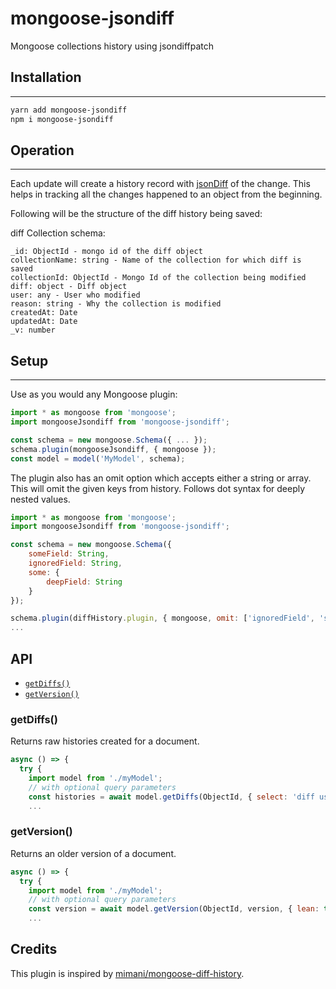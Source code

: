 mongoose-jsondiff
=============

Mongoose collections history using jsondiffpatch
## Installation
---------------
``` sh
yarn add mongoose-jsondiff
npm i mongoose-jsondiff
```

## Operation
---------------
Each update will create a history record with [jsonDiff](https://github.com/benjamine/jsondiffpatch) of the change. This helps in tracking all the changes happened to an object from the beginning.

Following will be the structure of the diff history being saved:


diff Collection schema:

```
_id: ObjectId - mongo id of the diff object
collectionName: string - Name of the collection for which diff is saved
collectionId: ObjectId - Mongo Id of the collection being modified
diff: object - Diff object
user: any - User who modified
reason: string - Why the collection is modified
createdAt: Date
updatedAt: Date
_v: number
```

## Setup
---------------
Use as you would any Mongoose plugin:

```js
import * as mongoose from 'mongoose';
import mongooseJsondiff from 'mongoose-jsondiff';

const schema = new mongoose.Schema({ ... });
schema.plugin(mongooseJsondiff, { mongoose });
const model = model('MyModel', schema);
```

The plugin also has an omit option which accepts either a string or array. This will omit the given
keys from history. Follows dot syntax for deeply nested values.

```js
import * as mongoose from 'mongoose';
import mongooseJsondiff from 'mongoose-jsondiff';

const schema = new mongoose.Schema({
    someField: String,
    ignoredField: String,
    some: {
        deepField: String
    }
});

schema.plugin(diffHistory.plugin, { mongoose, omit: ['ignoredField', 'some.deepField'] });
...
```

## API
* [`getDiffs()`](#getDiffs)
* [`getVersion()`](#getVersion)

### getDiffs()
Returns raw histories created for a document.


```js
async () => {
  try {
    import model from './myModel';
    // with optional query parameters
    const histories = await model.getDiffs(ObjectId, { select: 'diff user' });
    ...
```

### getVersion()
Returns an older version of a document.
```js
async () => {
  try {
    import model from './myModel';
    // with optional query parameters
    const version = await model.getVersion(ObjectId, version, { lean: true });
    ...
```

## Credits
This plugin is inspired by [mimani/mongoose-diff-history](https://github.com/mimani/mongoose-diff-history).
